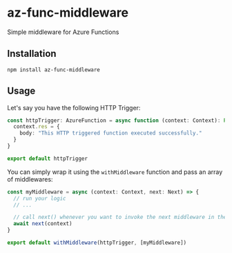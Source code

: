 # az-func-middleware

Simple middleware for Azure Functions

## Installation

`npm install az-func-middleware`

## Usage

Let's say you have the following HTTP Trigger:

```TypeScript
const httpTrigger: AzureFunction = async function (context: Context): Promise<void> {
  context.res = {
    body: "This HTTP triggered function executed successfully."
  }
}

export default httpTrigger
```

You can simply wrap it using the `withMiddleware` function and pass an array of middlewares:

```TypeScript
const myMiddleware = async (context: Context, next: Next) => {
  // run your logic
  // ...

  // call next() whenever you want to invoke the next middleware in the chain
  await next(context)
}

export default withMiddleware(httpTrigger, [myMiddleware])

```
